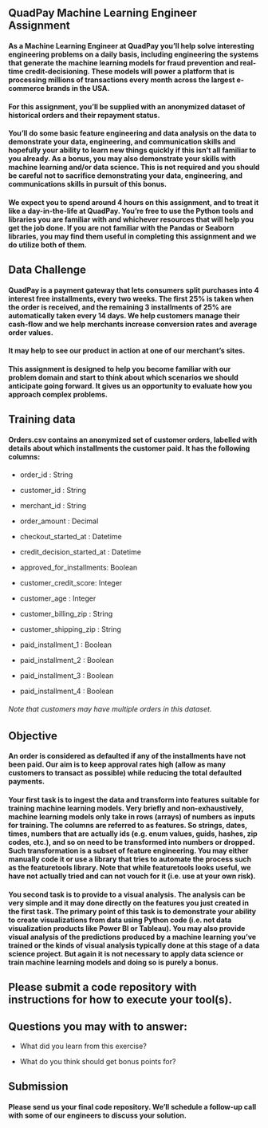 ## QuadPay Machine Learning Engineer Assignment
#### As a Machine Learning Engineer at QuadPay you’ll help solve interesting engineering problems on a daily basis, including engineering the systems that generate the machine learning models for fraud prevention and real-time credit-decisioning. These models will power a platform that is processing millions of transactions every month across the largest e-commerce brands in the USA.


#### For this assignment, you’ll be supplied with an anonymized dataset of historical orders and their repayment status.


#### You’ll do some basic feature engineering and data analysis on the data to demonstrate your data, engineering, and communication skills and hopefully your ability to learn new things quickly if this isn’t all familiar to you already.  As a bonus, you may also demonstrate your skills with machine learning and/or data science.  This is not required and you should be careful not to sacrifice demonstrating your data, engineering, and communications skills in pursuit of this bonus.


#### We expect you to spend around 4 hours on this assignment, and to treat it like a day-in-the-life at QuadPay. You’re free to use the Python tools and libraries you are familiar with and whichever resources that will help you get the job done.  If you are not familiar with the Pandas or Seaborn libraries, you may find them useful in completing this assignment and we do utilize both of them.

## Data Challenge

#### QuadPay is a payment gateway that lets consumers split purchases into 4 interest free installments, every two weeks. The first 25% is taken when the order is received, and the remaining 3 installments of 25% are automatically taken every 14 days. We help customers manage their cash-flow and we help merchants increase conversion rates and average order values.


#### It may help to see our product in action at one of our merchant’s sites.


#### This assignment is designed to help you become familiar with our problem domain and start to think about which scenarios we should anticipate going forward. It gives us an opportunity to evaluate how you approach complex problems.

## Training data
#### Orders.csv contains an anonymized set of customer orders, labelled with details about which installments the customer paid. It has the following columns:

- order_id : String

- customer_id : String

- merchant_id : String

- order_amount : Decimal

- checkout_started_at : Datetime

- credit_decision_started_at : Datetime

- approved_for_installments: Boolean

- customer_credit_score: Integer

- customer_age : Integer

- customer_billing_zip : String

- customer_shipping_zip : String

- paid_installment_1 : Boolean

- paid_installment_2 : Boolean

- paid_installment_3 : Boolean

- paid_installment_4 : Boolean


###### Note that customers may have multiple orders in this dataset.

## Objective
#### An order is considered as defaulted if any of the installments have not been paid. Our aim is to keep approval rates high (allow as many customers to transact as possible) while reducing the total defaulted payments.


#### Your first task is to ingest the data and transform into features suitable for training machine learning models.  Very briefly and non-exhaustively, machine learning models only take in rows (arrays) of numbers as inputs for training.  The columns are referred to as features.  So strings, dates, times, numbers that are actually ids (e.g. enum values, guids, hashes, zip codes, etc.), and so on need to be transformed into numbers or dropped.  Such transformation is a subset of feature engineering.  You may either manually code it or use a library that tries to automate the process such as the featuretools library.  Note that while featuretools looks useful, we have not actually tried and can not vouch for it (i.e. use at your own risk).


#### You second task is to provide to a visual analysis.  The analysis can be very simple and it may done directly on the features you just created in the first task.  The primary point of this task is to demonstrate your ability to create visualizations from data using Python code (i.e. not data visualization products  like Power BI or Tableau).  You may also provide visual analysis of the predictions produced by a machine learning you’ve trained or the kinds of visual analysis typically done at this stage of a data science project.  But again it is not necessary to apply data science or train machine learning models and doing so is purely a bonus.


## Please submit a code repository with instructions for how to execute your tool(s).


## Questions you may with to answer:

- What did you learn from this exercise?

- What do you think should get bonus points for?

## Submission
#### Please send us your final code repository. We’ll schedule a follow-up call with some of our engineers to discuss your solution.
